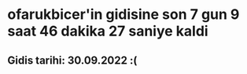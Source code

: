 # ofarukbicer'in gidisine son 7 gun 9 saat 46 dakika 27 saniye kaldi

## Gidis tarihi: 30.09.2022 :(